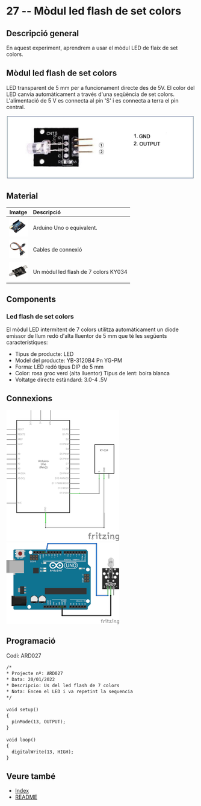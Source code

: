 # 27 -- Mòdul led flash de set colors

## Descripció general

En aquest experiment, aprendrem a usar el mòdul LED de flaix de set
colors.

## Mòdul led flash de set colors

LED transparent de 5 mm per a funcionament directe des de 5V. El color
del LED canvia automàticament a través d\'una seqüència de set colors.
L'alimentació de 5 V es connecta al pin \'S\' i es connecta a terra el
pin central.

![Pins del mòdul KY-034](../imatges/ard/ard_27_01.png)

## Material

|                               Imatge                               | Descripció                           |
| :----------------------------------------------------------------: | :----------------------------------- |
| <img src="./../imatges/mat/mat_unor3.png" width="50" height="50">  | Arduino Uno o equivalent.            |
| <img src="./../imatges/mat/mat_cables.png" width="50" height="50"> | Cables de connexió                   |
| <img src="./../imatges/mat/mat_KY-034.png" width="50" height="50"> | Un mòdul led flash de 7 colors KY034 |

## Components

### Led flash de set colors

El mòdul LED intermitent de 7 colors utilitza automàticament un díode
emissor de llum redó d\'alta lluentor de 5 mm que té les següents
característiques:

- Tipus de producte: LED
- Model del producte: YB-3120B4 Pn YG-PM
- Forma: LED redó tipus DIP de 5 mm
- Color: rosa groc verd (alta lluentor) Tipus de lent: boira blanca
- Voltatge directe estàndard: 3.0-4 .5V

## Connexions

![Esquema elèctric mòdul KY-034](../imatges/ard/ard_27_02.png)
![Cablejat mòdul KY-034](../imatges/ard/ard_27_03.png)

## Programació

Codi: ARD027

```Arduino
/*
* Projecte nº: ARD027
* Data: 20/01/2022
* Descripcio: Us del led flash de 7 colors
* Nota: Encen el LED i va repetint la sequencia
*/

void setup()
{
  pinMode(13, OUTPUT);
}

void loop()
{
  digitalWrite(13, HIGH);
}
```

## Veure també

- [Index](../Index.md)
- [README](../README.md)
